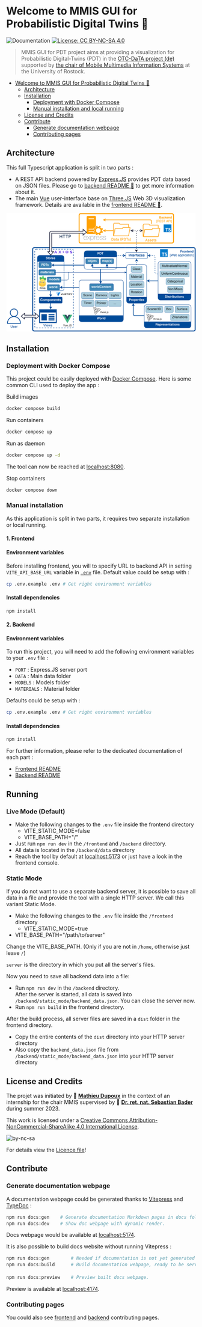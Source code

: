 # Welcome to MMIS GUI for Probabilistic Digital Twins 👋

![Documentation](https://img.shields.io/badge/Documentation-yes-brightgreen.svg) [![License: CC BY-NC-SA 4.0](https://img.shields.io/badge/License-CC%20BY--NC--SA%204.0-lightgrey.svg)](https://creativecommons.org/licenses/by-nc-sa/4.0/)

> MMIS GUI for PDT project aims at providing a visualization for Probabilistic Digital-Twins (PDT) in the [OTC-DaTA project (de)](https://www.mmis.informatik.uni-rostock.de/research/projects/otc-data/) supported by [the chair of Mobile Multimedia Information Systems](https://www.mmis.informatik.uni-rostock.de/) at the University of Rostock.

-   [Welcome to MMIS GUI for Probabilistic Digital Twins 👋](#welcome-to-mmis-gui-for-probabilistic-digital-twins-)
    -   [Architecture](#architecture)
    -   [Installation](#installation)
        -   [Deployment with Docker Compose](#deployment-with-docker-compose)
        -   [Manual installation and local running](#manual-installation-and-local-running)
    -   [License and Credits](#license-and-credits)
    -   [Contribute](#contribute)
        -   [Generate documentation webpage](#generate-documentation-webpage)
        -   [Contributing pages](#contributing-pages)

## Architecture

This full Typescript application is split in two parts :

-   A REST API backend powered by [Express.JS](https://expressjs.com) provides PDT data based on JSON files. Please go to [backend README 📝](/backend/README.md) to get more information about it.
-   The main [Vue](https://vuejs.org) user-interface base on [Three.JS](https://threejs.org/) Web 3D visualization framework. Details are available in the [frontend README 📝](/frontend/README.md).

![MMIS GUI for PDT architecture](/docs/assets/MMISGUI4PDT_Architecture.png)

## Installation

### Deployment with Docker Compose

This project could be easily deployed with [Docker Compose](https://docs.docker.com/compose/). Here is some common CLI used to deploy the app :

Build images

```sh
docker compose build
```

Run containers

```sh
docker compose up
```

Run as daemon

```sh
docker compose up -d
```

The tool can now be reached at [localhost:8080](http://localhost:8080/).

Stop containers

```sh
docker compose down
```


### Manual installation

As this application is split in two parts, it requires two separate installation or local running. 

#### 1. Frontend

#### Environment variables

Before installing frontend, you will to specify URL to backend API in setting `VITE_API_BASE_URL` variable in [`.env`](/frontend/.env) file. Default value could be setup with :

```sh
cp .env.example .env # Get right environment variables
```

#### Install dependencies

```sh
npm install
```


#### 2. Backend

#### Environment variables

To run this project, you will need to add the following environment variables to your `.env` file :

-   `PORT` : Express.JS server port
-   `DATA` : Main data folder
-   `MODELS` : Models folder
-   `MATERIALS` : Material folder

Defaults could be setup with :

```sh
cp .env.example .env # Get right environment variables
```

#### Install dependencies

```sh
npm install
```


For further information, please refer to the dedicated documentation of each part :

-   [Frontend README](/frontend/README.md)
-   [Backend README](/backend/README.md)

## Running

### Live Mode (Default)
- Make the following changes to the `.env` file inside the frontend directory
    - VITE_STATIC_MODE=false
    - VITE_BASE_PATH="/"
- Just run `npm run dev` in the `/frontend` and `/backend` directory.
- All data is located in the `/backend/data` directory
- Reach the tool by default at [localhost:5173](http://localhost:5173/) or just have a look in the frontend console.

### Static Mode
If you do not want to use a separate backend server, 
it is possible to save all data in a file and provide 
the tool with a single HTTP server. 
We call this variant Static Mode.
- Make the following changes to the `.env` file inside the `/frontend` directory
    - VITE_STATIC_MODE=true
-   VITE_BASE_PATH="/path/to/server"

Change the VITE_BASE_PATH. (Only if you are not in `/home`, otherwise just leave `/`)

`server` is the directory in which you put all the server's files.

Now you need to save all backend data into a file:

- Run `npm run dev` in the `/backend` directory.  
After the server is started, all data is saved into `/backend/static_mode/backend_data.json`. You can close the server now.
- Run `npm run build` in the frontend directory.

After the build process, all server files are saved in a `dist` folder in the frontend directory.

- Copy the entire contents of the `dist` directory into your HTTP server directory
- Also copy the `backend_data.json` file from `/backend/static_mode/backend_data.json` into your HTTP server directory





## License and Credits

The projet was initiated by 👤 **[Mathieu Dupoux](mailto:mdupoux@bordeaux-inp.fr)** in the context of an internship for the chair MMIS supervised by 👤 **[Dr. ret. nat. Sebastian Bader](mailto:sebastian.bader@uni-rostock.de)** during summer 2023.

This work is licensed under a [Creative Commons Attribution-NonCommercial-ShareAlike 4.0 International License](http://creativecommons.org/licenses/by-nc-sa/4.0/).

![by-nc-sa](https://i.creativecommons.org/l/by-nc-sa/4.0/88x31.png "Logo CC-by-nc-sa")

For details view the [Licence file](LICENSE)!

## Contribute

### Generate documentation webpage

A documentation webpage could be generated thanks to [Vitepress](https://vitepress.dev) and [TypeDoc](https://typedoc.org/) :

```sh
npm run docs:gen    # Generate documentation Markdown pages in docs folder.
npm run docs:dev    # Show doc webpage with dynamic render.
```

Docs webpage would be available at [localhost:5174](http://localhost:5174).

It is also possible to build docs website without running Vitepress :

```sh
npm run docs:gen        # Needed if documentation is not yet generated or not to update.
npm run docs:build      # Build documentation webpage, ready to be served.

npm run docs:preview    # Preview built docs webpage.
```

Preview is available at [localhost:4174](http://localhost:4174).

### Contributing pages

You could also see [frontend](/frontend/CONTRIBUTING.md) and [backend](/frontend/CONTRIBUTING.md) contributing pages.
